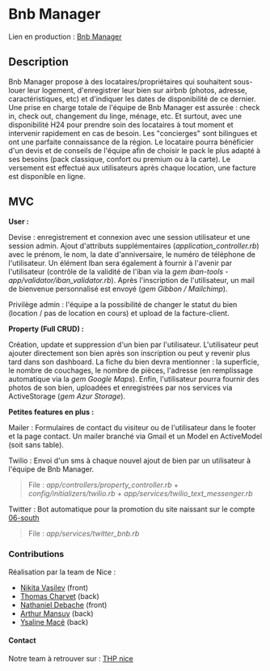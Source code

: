 # Bnb Manager

Lien en production : [Bnb Manager](http://bnbmanager.herokuapp.com/)

## Description
Bnb Manager propose à des locataires/propriétaires qui souhaitent sous-louer leur logement, d'enregistrer leur bien sur airbnb (photos, adresse, caractéristiques, etc) et d'indiquer les dates de disponibilité de ce dernier. Une prise en charge totale de l'équipe de Bnb Manager est assurée : check in, check out, changement du linge, ménage, etc. Et surtout, avec une disponibilité H24 pour prendre soin des locataires à tout moment et intervenir rapidement en cas de besoin. Les "concierges" sont bilingues et ont une parfaite connaissance de la région.
Le locataire pourra bénéficier d'un devis et de conseils de l'équipe afin de choisir le pack le plus adapté à ses besoins (pack classique, confort ou premium ou à la carte). Le versement est effectué aux utilisateurs après chaque location, une facture est disponible en ligne.

## MVC
**User :**

Devise : enregistrement et connexion avec une session utilisateur et une session admin. Ajout d'attributs supplémentaires (*application_controller.rb*) avec le prénom, le nom, la date d'anniversaire, le numéro de téléphone de l'utilisateur. Un élément Iban sera également à fournir à l'avenir par l'utilisateur (contrôle de la validité de l'iban via la *gem iban-tools* - *app/validator/iban_validator.rb*).
Après l'inscription de l'utilisateur, un mail de bienvenue personnalisé est envoyé (*gem Gibbon / Mailchimp*).

Privilège admin : l'équipe a la possibilité de changer le statut du bien (location / pas de location en cours) et upload de la facture-client.

**Property (Full CRUD) :**

Création, update et suppression d'un bien par l'utilisateur.
L'utilisateur peut ajouter directement son bien après son inscription ou peut y revenir plus tard dans son dashboard. La fiche du bien devra mentionner : la superficie, le nombre de couchages, le nombre de pièces, l'adresse (en remplissage automatique via la *gem Google Maps*). Enfin, l'utilisateur pourra fournir des photos de son bien, uploadées et enregistrées par nos services via ActiveStorage (*gem Azur Storage*).

**Petites features en plus :**

Mailer : Formulaires de contact du visiteur ou de l'utilisateur dans le footer et la page contact. Un mailer branché via Gmail et un Model en ActiveModel (soit sans table).

Twilio : Envoi d'un sms à chaque nouvel ajout de bien par un utilisateur à l'équipe de Bnb Manager.
> File : *app/controllers/property_controller.rb* + *config/initializers/twilio.rb* + *app/services/twilio_text_messenger.rb*

Twitter : Bot automatique pour la promotion du site naissant sur le compte [06-south](https://twitter.com/06south)
> File : *app/services/twitter_bnb.rb*

### Contributions
Réalisation par la team de Nice :
- [Nikita Vasilev](https://github.com/Nikitavasilev) (front)
- [Thomas Charvet](https://github.com/TomacTh) (back)
- [Nathaniel Debache](https://github.com/Natdenice) (front)
- [Arthur Mansuy](https://github.com/tutus06) (back)
- [Ysaline Macé](https://github.com/Ysalien) (back)

#### Contact
Notre team à retrouver sur : [THP nice](https://github.com/THP-organization)
